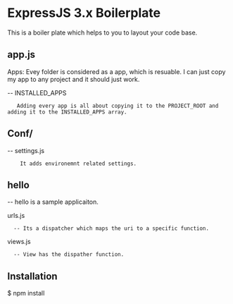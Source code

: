 # ExpressJS 3.x Boilerplate

  This is a boiler plate which helps to you to layout your code base. 

## app.js

   Apps: Evey folder is considered as a app, which is resuable. I can just copy my app to any project and it should just work.
  
   -- INSTALLED_APPS
      
       Adding every app is all about copying it to the PROJECT_ROOT and adding it to the INSTALLED_APPS array.


## Conf/

   -- settings.js   

        It adds environemnt related settings.


## hello

   -- hello is a sample applicaiton.

   urls.js 

      -- Its a dispatcher which maps the uri to a specific function.

   views.js

      -- View has the dispather function.


## Installation

   $ npm install
